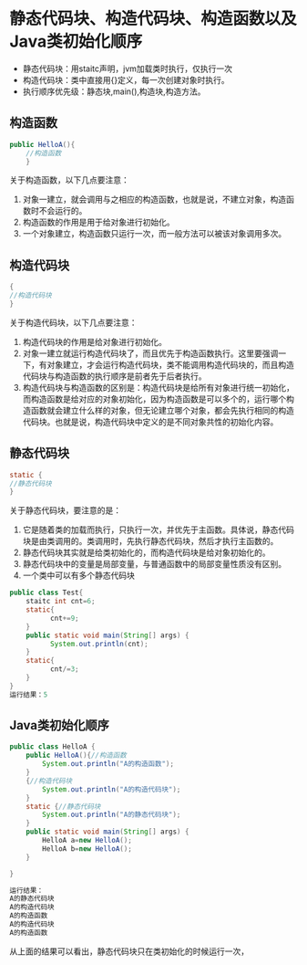 #  静态代码块、构造代码块、构造函数以及Java类初始化顺序

 - 静态代码块：用staitc声明，jvm加载类时执行，仅执行一次
- 构造代码块：类中直接用{}定义，每一次创建对象时执行。
- 执行顺序优先级：静态块,main(),构造块,构造方法。

## 构造函数
``` java
public HelloA(){
    //构造函数
    }
```
关于构造函数，以下几点要注意：
1. 对象一建立，就会调用与之相应的构造函数，也就是说，不建立对象，构造函数时不会运行的。
2. 构造函数的作用是用于给对象进行初始化。
3. 一个对象建立，构造函数只运行一次，而一般方法可以被该对象调用多次。

## 构造代码块
``` java
{
//构造代码块    
}
```
关于构造代码块，以下几点要注意：
1. 构造代码块的作用是给对象进行初始化。
2. 对象一建立就运行构造代码块了，而且优先于构造函数执行。这里要强调一下，有对象建立，才会运行构造代码块，类不能调用构造代码块的，而且构造代码块与构造函数的执行顺序是前者先于后者执行。
3. 构造代码块与构造函数的区别是：构造代码块是给所有对象进行统一初始化，而构造函数是给对应的对象初始化，因为构造函数是可以多个的，运行哪个构造函数就会建立什么样的对象，但无论建立哪个对象，都会先执行相同的构造代码块。也就是说，构造代码块中定义的是不同对象共性的初始化内容。

## 静态代码块
``` java
static {
//静态代码块    
}
```
关于静态代码块，要注意的是：
1. 它是随着类的加载而执行，只执行一次，并优先于主函数。具体说，静态代码块是由类调用的。类调用时，先执行静态代码块，然后才执行主函数的。
2. 静态代码块其实就是给类初始化的，而构造代码块是给对象初始化的。
3. 静态代码块中的变量是局部变量，与普通函数中的局部变量性质没有区别。
4. 一个类中可以有多个静态代码块

``` java
public class Test{
    staitc int cnt=6;
    static{
          cnt+=9;
    }
    public static void main(String[] args) {
          System.out.println(cnt);
    }
    static{
          cnt/=3;
    }
}
运行结果：5
```
## Java类初始化顺序

``` java
public class HelloA {
    public HelloA(){//构造函数
        System.out.println("A的构造函数");    
    }
    {//构造代码块
        System.out.println("A的构造代码块");    
    }
    static {//静态代码块
        System.out.println("A的静态代码块");        
    }
    public static void main(String[] args) {
        HelloA a=new HelloA();
        HelloA b=new HelloA();
    }

}

运行结果：
A的静态代码块
A的构造代码块
A的构造函数
A的构造代码块
A的构造函数
```
从上面的结果可以看出，静态代码块只在类初始化的时候运行一次，
